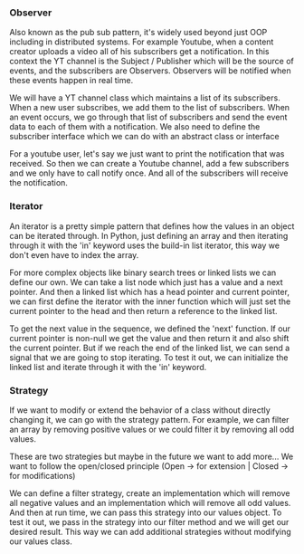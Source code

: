 ### Observer
Also known as the pub sub pattern, it's widely used beyond just OOP including in distributed systems.
For example Youtube, when a content creator uploads a video all of his subscribers get a notification. In this context
the YT channel is the Subject / Publisher which will be the source of events, and the subscribers are Observers.
Observers will be notified when these events happen in real time.

We will have a YT channel class which maintains a list of its subscribers. When a new user subscribes, we add them to the
list of subscribers. When an event occurs, we go through that list of subscribers and send the event data to each of them
with a notification. We also need to define the subscriber interface which we can do with an abstract class or interface

For a youtube user, let's say we just want to print the notification that was received. So then we can create a Youtube channel,
add a few subscribers and we only have to call notify once. And all of the subscribers will receive the notification.

### Iterator
An iterator is a pretty simple pattern that defines how the values in an object can be iterated through.
In Python, just defining an array and then iterating through it with the 'in' keyword uses the build-in list iterator, this way
we don't even have to index the array. 

For more complex objects like binary search trees or linked lists we can define our own. We can take a list node which just has a value
and a next pointer. And then a linked list which has a head pointer and current pointer, we can first define the iterator with the inner
function which will just set the current pointer to the head and then return a reference to the linked list.

To get the next value in the sequence, we defined the 'next' function. If our current pointer is non-null we get the value and then return it 
and also shift the current pointer. But if we reach the end of the linked list, we can send a signal that we are going to stop iterating.
To test it out, we can initialize the linked list and iterate through it with the 'in' keyword.

### Strategy
If we want to modify or extend the behavior of a class without directly changing it, we can go with the strategy pattern.
For example, we can filter an array by removing positive values or we could filter it by removing all odd values.

These are two strategies but maybe in the future we want to add more...
We want to follow the open/closed principle (Open -> for extension | Closed -> for modifications)

We can define a filter strategy, create an implementation which will remove all negative values and an implementation which will remove
all odd values. And then at run time, we can pass this strategy into our values object. To test it out, we pass in the strategy into our filter
method and we will get our desired result. This way we can add additional strategies without modifying our values class.
